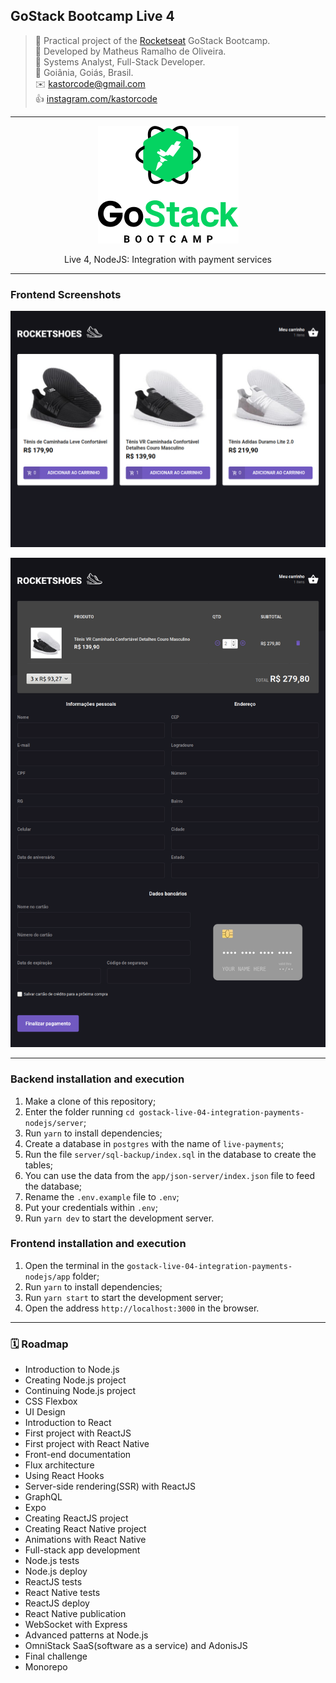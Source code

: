 ## GoStack Bootcamp Live 4

> 🚀 Practical project of the [Rocketseat](https://rocketseat.com.br) GoStack Bootcamp.  
👷 Developed by Matheus Ramalho de Oliveira.  
🔨 Systems Analyst, Full-Stack Developer.  
🏡 Goiânia, Goiás, Brasil.  
✉️ kastorcode@gmail.com  
👍 [instagram.com/kastorcode](https://www.instagram.com/kastorcode)

---

<p align="center">
  <img src="assets/gostack.png" />
</p>

<p align="center">
    Live 4, NodeJS: Integration with payment services
</p>

---

### Frontend Screenshots

<p align="center">
  <img src="app/screenshots/1.png" width="768" />
</p>

<p align="center">
  <img src="app/screenshots/2.png" width="768" />
</p>

---

### Backend installation and execution

1. Make a clone of this repository;
2. Enter the folder running `cd gostack-live-04-integration-payments-nodejs/server`;
3. Run `yarn` to install dependencies;
4. Create a database in `postgres` with the name of `live-payments`;
5. Run the file `server/sql-backup/index.sql` in the database to create the tables;
6. You can use the data from the `app/json-server/index.json` file to feed the database;
7. Rename the `.env.example` file to `.env`;
8. Put your credentials within `.env`;
9. Run `yarn dev` to start the development server.

### Frontend installation and execution

1. Open the terminal in the `gostack-live-04-integration-payments-nodejs/app` folder;
2. Run `yarn` to install dependencies;
3. Run `yarn start` to start the development server;
4. Open the address `http://localhost:3000` in the browser.

---

### 🗓 ️Roadmap

- Introduction to Node.js
- Creating Node.js project
- Continuing Node.js project
- CSS Flexbox
- UI Design
- Introduction to React
- First project with ReactJS
- First project with React Native
- Front-end documentation
- Flux architecture
- Using React Hooks
- Server-side rendering(SSR) with ReactJS
- GraphQL
- Expo
- Creating ReactJS project
- Creating React Native project
- Animations with React Native
- Full-stack app development
- Node.js tests
- Node.js deploy
- ReactJS tests
- React Native tests
- ReactJS deploy
- React Native publication
- WebSocket with Express
- Advanced patterns at Node.js
- OmniStack SaaS(software as a service) and AdonisJS
- Final challenge
- Monorepo
